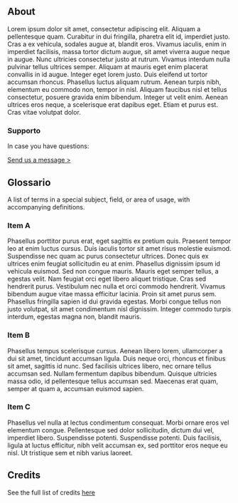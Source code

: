 About
--------

Lorem ipsum dolor sit amet, consectetur adipiscing elit. Aliquam a pellentesque quam. Curabitur in dui fringilla, pharetra elit id, imperdiet justo. Cras a ex vehicula, sodales augue at, blandit eros. Vivamus iaculis, enim in imperdiet facilisis, massa tortor dictum augue, sit amet viverra augue neque in augue. Nunc ultricies consectetur justo at rutrum. Vivamus interdum nulla pulvinar tellus ultrices semper. Aliquam at mauris eget enim placerat convallis in id augue. Integer eget lorem justo. Duis eleifend ut tortor accumsan rhoncus. Phasellus luctus aliquam rutrum. Aenean turpis nibh, elementum eu commodo non, tempor in nisl. Aliquam faucibus nisl et tellus consectetur, posuere gravida enim bibendum. Integer ut velit enim. Aenean ultrices eros neque, a scelerisque erat dapibus eget. Etiam et purus est. Cras vitae volutpat dolor.
### Supporto

In case you have questions:

[Send us a message >](http://oiritaly.com/)

Glossario
-----------
A list of terms in a special subject, field, or area of usage, with accompanying definitions.

### Item A
Phasellus porttitor purus erat, eget sagittis ex pretium quis. Praesent tempor leo at enim luctus cursus. Duis iaculis tortor sit amet risus molestie euismod. Suspendisse nec quam ac purus consectetur ultrices. Donec quis ex ultrices enim feugiat sollicitudin eu at enim. Phasellus dignissim ipsum id vehicula euismod. Sed non congue mauris. Mauris eget semper tellus, a egestas velit. Nam feugiat orci eget libero aliquet tristique. Cras sed hendrerit purus. Vestibulum nec nulla et orci commodo hendrerit. Vivamus bibendum augue vitae massa efficitur lacinia. Proin sit amet purus sem. Phasellus fringilla sapien id dui gravida egestas. Morbi congue tellus non justo volutpat, sit amet condimentum nisl dignissim. Integer commodo turpis interdum, egestas magna non, blandit mauris.

### Item B
Phasellus tempus scelerisque cursus. Aenean libero lorem, ullamcorper a dui sit amet, tincidunt accumsan ligula. Duis neque orci, rhoncus et finibus sit amet, sagittis id nunc. Sed facilisis ultrices libero, nec ornare tellus accumsan sed. Nullam fermentum dapibus bibendum. Quisque ultricies massa odio, id pellentesque tellus accumsan sed. Maecenas erat quam, semper at quam a, accumsan euismod sapien.
            
### Item C
Phasellus vel nulla at lectus condimentum consequat. Morbi ornare eros vel elementum congue. Pellentesque sed dolor sollicitudin, dictum dui vel, imperdiet libero. Suspendisse potenti. Suspendisse potenti. Duis facilisis, ligula at luctus efficitur, nibh velit accumsan ex, sed porttitor eros neque eu nisl. Ut tristique sem et nibh varius laoreet.


Credits
-------

See the full list of credits [here](http://oiritaly.com/)